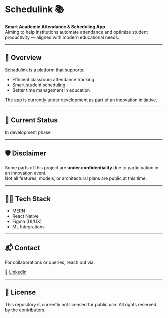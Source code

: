 # Schedulink 📚

**Smart Academic Attendance & Scheduling App**  
Aiming to help institutions automate attendance and optimize student productivity — aligned with modern educational needs.

---

## 🌟 Overview

Schedulink is a platform that supports:

- Efficient classroom attendance tracking
- Smart student scheduling
- Better time management in education

The app is currently under development as part of an innovation initiative.

---

## 🚧 Current Status

In development phase

---

## 🛡️ Disclaimer

Some parts of this project are **under confidentiality** due to participation in an innovation event.  
Not all features, models, or architectural plans are public at this time.

---

## 🧑‍💻 Tech Stack

- MERN 
- React Native
- Figma (UI/UX)
- ML Integrations

---

## 📬 Contact

For collaborations or queries, reach out via:

🔗 [LinkedIn](https://linkedin.com/in/)

---

## 📌 License

This repository is currently not licensed for public use. All rights reserved by the contributors.
